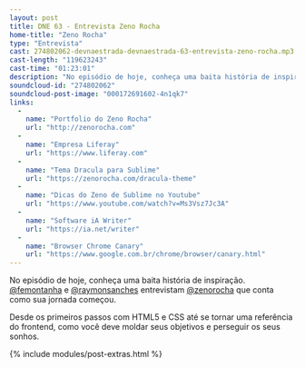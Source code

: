 ```yaml
---
layout: post
title: DNE 63 - Entrevista Zeno Rocha
home-title: "Zeno Rocha"
type: "Entrevista"
cast: 274802062-devnaestrada-devnaestrada-63-entrevista-zeno-rocha.mp3
cast-length: "119623243"
cast-time: "01:23:01"
description: "No episódio de hoje, conheça uma baita história de inspiração. @femontanha e @raymonsanches entrevistam @zenorocha que conta como sua jornada começou."
soundcloud-id: "274802062"
soundcloud-post-image: "000172691602-4n1qk7"
links:
  -
    name: "Portfolio do Zeno Rocha"
    url: "http://zenorocha.com"
  -
    name: "Empresa Liferay"
    url: "https://www.liferay.com"
  -
    name: "Tema Dracula para Sublime"
    url: "https://zenorocha.com/dracula-theme"
  -
    name: "Dicas do Zeno de Sublime no Youtube"
    url: "https://www.youtube.com/watch?v=Ms3Vsz7Jc3A"
  -
    name: "Software iA Writer"
    url: "https://ia.net/writer"
  -
    name: "Browser Chrome Canary"
    url: "https://www.google.com.br/chrome/browser/canary.html"
---
```


No episódio de hoje, conheça uma baita história de inspiração. [@femontanha](http://twitter.com/femontanha) e [@raymonsanches](http://twitter.com/raymonsanches) entrevistam [@zenorocha](http://twitter.com/zenorocha) que conta como sua jornada começou.

Desde os primeiros passos com HTML5 e CSS até se tornar uma referência do frontend, como você deve moldar seus objetivos e perseguir os seus sonhos.

{% include modules/post-extras.html %}